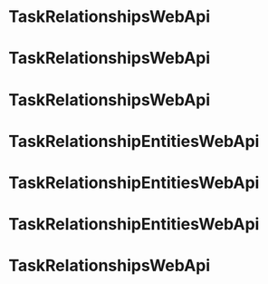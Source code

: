 # TaskRelationshipsWebApi
# TaskRelationshipsWebApi
# TaskRelationshipsWebApi
# TaskRelationshipEntitiesWebApi
# TaskRelationshipEntitiesWebApi
# TaskRelationshipEntitiesWebApi
# TaskRelationshipsWebApi
